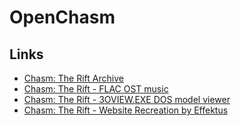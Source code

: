 # OpenChasm

## Links
- [Chasm: The Rift Archive](https://www.chasm3d.com/)
- [Chasm: The Rift - FLAC OST music](https://www.chasm3d.com/files/music/flac/)
- [Chasm: The Rift - 3OVIEW.EXE DOS model viewer](https://www.chasm3d.com/files/dump/CDEMOf.zip)
- [Chasm: The Rift - Website Recreation by Effektus](http://chasm.atspace.eu/)
